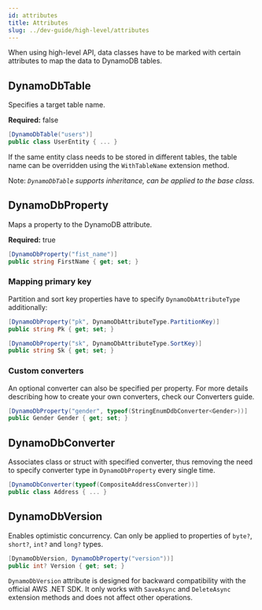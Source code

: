 ```yaml
---
id: attributes
title: Attributes
slug: ../dev-guide/high-level/attributes
---
```


When using high-level API, data classes have to be marked with certain attributes to map the data to DynamoDB tables.

## DynamoDbTable

Specifies a target table name.

**Required:** false

```csharp
[DynamoDbTable("users")]
public class UserEntity { ... }
```

If the same entity class needs to be stored in different tables, the table name can be overridden using the `WithTableName` extension method.

Note: *`DynamoDbTable` supports inheritance, can be applied to the base class.*

## DynamoDbProperty

Maps a property to the DynamoDB attribute.

**Required:** true

```csharp
[DynamoDbProperty("fist_name")]
public string FirstName { get; set; }
```

### Mapping primary key

Partition and sort key properties have to specify `DynamoDbAttributeType` additionally:

```csharp
[DynamoDbProperty("pk", DynamoDbAttributeType.PartitionKey)]
public string Pk { get; set; }

[DynamoDbProperty("sk", DynamoDbAttributeType.SortKey)]
public string Sk { get; set; }
```

### Custom converters

An optional converter can also be specified per property. For more details describing how to create your own converters, check our Converters guide.

```csharp
[DynamoDbProperty("gender", typeof(StringEnumDdbConverter<Gender>))]
public Gender Gender { get; set; }
```

## DynamoDbConverter

Associates class or struct with specified converter, thus removing the need to specify converter type in `DynamoDbProperty` every single time.

```csharp
[DynamoDbConverter(typeof(CompositeAddressConverter))]
public class Address { ... }
```

## DynamoDbVersion

Enables optimistic concurrency. Can only be applied to properties of `byte?`, `short?`, `int?` and `long?` types.

```csharp
[DynamoDbVersion, DynamoDbProperty("version"))]
public int? Version { get; set; }
```

`DynamoDbVersion` attribute is designed for backward compatibility with the official AWS .NET SDK.
It only works with `SaveAsync` and `DeleteAsync` extension methods and does not affect other operations.
